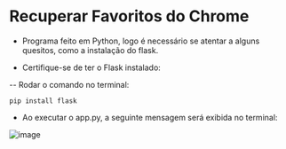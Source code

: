 # Recuperar Favoritos do Chrome

- Programa feito em Python, logo é necessário se atentar a alguns quesitos, como a instalação do flask.

- Certifique-se de ter o Flask instalado:

-- Rodar o comando no terminal:

    pip install flask

- Ao executar o app.py, a seguinte mensagem será exibida no terminal:

![image](https://github.com/DanielSS08/rec_favoritos/assets/97844260/a22112d6-5cbb-4b08-9bde-4eaf9c302f3c)

